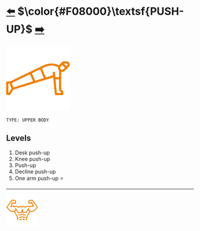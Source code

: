 # [:arrow_left:][prev] $\color{#F08000}\textsf{PUSH-UP}$ [:arrow_right:][next]

[![icon]](/)

`TYPE: UPPER BODY`

## Levels

1. Desk push-up
2. Knee push-up
3. Push-up
4. Decline push-up
5. One arm push-up :star:

---

[![abs](../icons/six_pack_little.svg)](../training-1.md "Training 1")

<!-- predefined -->
[next]: squat.md "Squat"
[prev]: pull-up.md "Pull-up"

<!-- icons -->
[icon]: ../icons/push-up.svg
